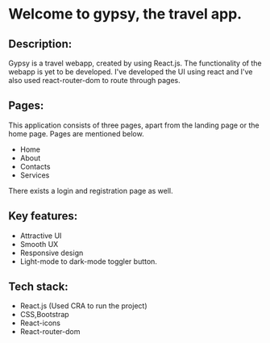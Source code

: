 # Welcome to gypsy, the travel app.

## Description: 
Gypsy is a travel webapp, created by using React.js.
The functionality of the webapp is yet to be developed. I've developed the UI using react and I've also used react-router-dom to route through pages.

## Pages:
This application  consists of three pages, apart from the landing page or the home page. 
Pages are mentioned below.

* Home
* About
* Contacts
* Services

There exists a login and registration page as well.

## Key features:
* Attractive UI
* Smooth UX
* Responsive design
* Light-mode to dark-mode toggler button.

## Tech stack:
* React.js (Used CRA to run the project)
* CSS,Bootstrap 
* React-icons
* React-router-dom




